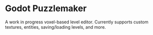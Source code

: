 # Godot Puzzlemaker
A work in progress voxel-based level editor. Currently supports custom textures, entities, saving/loading levels, and more.
